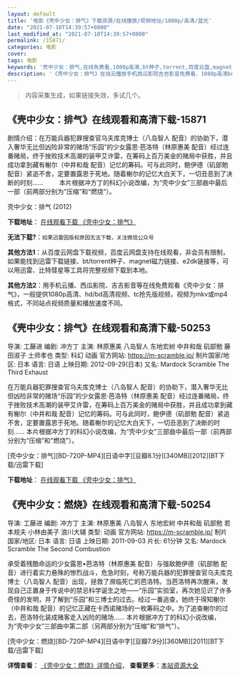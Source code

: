 ```yaml
---
layout: default
title: '电影《壳中少女：排气》下载资源/在线播放/视频地址/1080p/高清/蓝光'
date: "2021-07-10T14:39:57+0800"
last_modified_at: "2021-07-10T14:39:57+0800"
permalink: /15871/
categories: 电影
cover:
tags: 电影
keywords: '壳中少女：排气,在线免费看,1080p高清,bt种子,torrent,百度云盘,magnet,磁力链,迅雷下载资源'
description: '《壳中少女：排气》在线云播放手机西瓜影院吉吉影音免费看，1080p高清bd/hd未删减完整版和tc抢先枪版，mkv/mp4格式，附带bt/torrent种子、magnet/磁力链、百度云盘、网盘资源迅雷下载链接'
---
```


>内容采集生成，如果链接失效，多试几个。


## 《壳中少女：排气》在线观看和高清下载-15871

剧情介绍：在万能兵器犯罪搜查官乌夫库克博士（八岛智人 配音）的协助下，潜入奢华无比但凶险非常的赌场“乐园”的少女露恩·芭洛特（林原惠美 配音）经过连番赌局，终于挫败技术高潮的装甲艾许雷，在筹码上百万美金的赌局中获胜，并且成功拿到藏有榭尔（中井和哉 配音）记忆的筹码。可与此同时，鲍伊德（矶部勉 配音）紧追不舍，定要置露恩于死地。随着榭尔的记忆大白天下，一切丑恶到了决断的时刻……  　　本片根据冲方丁的科幻小说改编，为“壳中少女”三部曲中最后一部（前两部分别为“压缩”和“燃烧”）。


壳中少女：排气 (2012)

**下载地址**： [在线观看下载 《壳中少女：排气》](https://www.btbtdy.me/btdy/dy4368.html) 


**无法下载?**：`如果迅雷因版权原因无法下载，关注微信公众号 `

**其他方法1**：从百度云网盘下载视频，百度云网盘支持在线观看，非会员有限制，如果能找到迅雷下载链接、bt/torrent种子、magnet磁力链接、e2dk链接等，可以用迅雷、比特彗星等工具将完整视频下载到本地。

**其他方法2**：用手机云播、西瓜影院、吉吉影音等在线免费观看《壳中少女：排气》，一般提供1080p高清、hd/bd高清视频、tc抢先版视频，视频为mkv或mp4格式，不同站点视频质量和播放速度不同。


## 《壳中少女：排气》在线观看和高清下载-50253

导演: 工藤进 编剧: 冲方丁 主演: 林原惠美 八岛智人 东地宏树 中井和哉 矶部勉 藤田淑子 土师孝也 类型: 科幻 动画 官方网站: https://m-scramble.jp/ 制片国家/地区: 日本 语言: 日语 上映日期: 2012-09-29(日本) 又名: Mardock Scramble The Third Exhaust

在万能兵器犯罪搜查官乌夫库克博士（八岛智人 配音）的协助下，潜入奢华无比但凶险非常的赌场“乐园”的少女露恩·芭洛特（林原惠美 配音）经过连番赌局，终于挫败技术高潮的装甲艾许雷，在筹码上百万美金的赌局中获胜，并且成功拿到藏有榭尔（中井和哉 配音）记忆的筹码。可与此同时，鲍伊德（矶部勉 配音）紧追不舍，定要置露恩于死地。随着榭尔的记忆大白天下，一切丑恶到了决断的时刻…… 本片根据冲方丁的科幻小说改编，为“壳中少女”三部曲中最后一部（前两部分别为“压缩”和“燃烧”）。


[壳中少女：排气][BD-720P-MP4][日语中字][豆瓣8.1分][340MB][2012][BT下载/迅雷下载]

**下载地址**： [在线观看下载 《壳中少女：排气》](https://www.btdx8.com/torrent/mardock_scramble_the_third_exhaust_2012.html) 


## 《壳中少女：燃烧》在线观看和高清下载-50254

导演: 工藤进 编剧: 冲方丁 主演: 林原惠美 八岛智人 东地宏树 中井和哉 矶部勉 若本规夫 小林由美子 浪川大辅 类型: 动画 官方网站: https://m-scramble.jp/ 制片国家/地区: 日本 语言: 日语 上映日期: 2011-09-03 片长: 61分钟 又名: Mardock Scramble The Second Combustion

承受着残酷命运的少女露恩•芭洛特（林原惠美 配音）与强敌鲍伊德（矶部勉 配音）进行着实力悬殊的惨烈战斗，危急时刻，号称万能兵器的犯罪搜查官乌夫库克博士（八岛智人 配音）出现，拯救了濒临死亡的芭洛特。当芭洛特再次醒来，发现自己正置身于传说中的禁忌科学诞生之地——“乐园”实验室，再次她见识了许多奇怪的发明，并了解到“乐园”和三博士的过去。经过一番追查，她终于得知榭尔（中井和哉 配音）的记忆正藏在卡西诺赌场的一枚筹码之中。为了追查榭尔的过去，芭洛特化装成赌客走入凶险的赌场…… 本片根据冲方丁的科幻小说改编，为“壳中少女”三部曲中第二部（另两部分别为“压缩”和“排气”）。


[壳中少女：燃烧][BD-720P-MP4][日语中字][豆瓣7.9分][360MB][2011][BT下载/迅雷下载]

**详情查看**： [《壳中少女：燃烧》详情介绍](/movie/50254/)， **查看更多**：[本站资源大全](/movie/t/all/)

